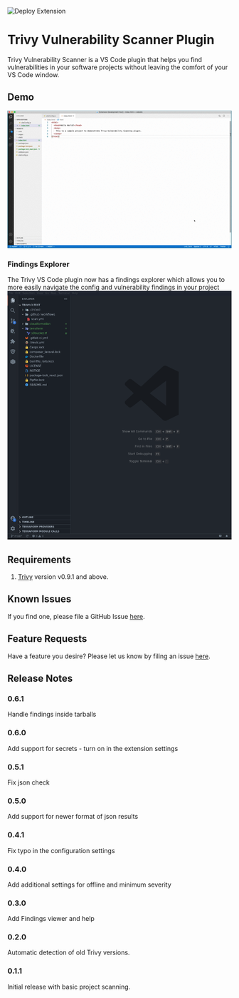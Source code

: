 ![Deploy Extension](https://github.com/aquasecurity/trivy-vscode-extension/workflows/Deploy%20Extension/badge.svg)

# Trivy Vulnerability Scanner Plugin

Trivy Vulnerability Scanner is a VS Code plugin that helps you find vulnerabilities in your software projects
without leaving the comfort of your VS Code window.

## Demo 

![Trivy Scan in Action](.github/images/trivy-scan.gif)

### Findings Explorer

The Trivy VS Code plugin now has a findings explorer which allows you to more easily navigate the config and vulnerability findings in your project
![Trivy Findings Explorer](.github/images/findings-explorer.gif)

## Requirements

1. [Trivy](https://github.com/aquasecurity/trivy#installation) version v0.9.1 and above.

## Known Issues

If you find one, please file a GitHub Issue [here](https://github.com/aquasecurity/trivy-vscode-extension/issues/new).

## Feature Requests

Have a feature you desire? Please let us know by filing an issue [here](https://github.com/aquasecurity/trivy-vscode-extension/issues/new).

## Release Notes

### 0.6.1
Handle findings inside tarballs

### 0.6.0
Add support for secrets - turn on in the extension settings

### 0.5.1
Fix json check

### 0.5.0

Add support for newer format of json results

### 0.4.1

Fix typo in the configuration settings

### 0.4.0

Add additional settings for offline and minimum severity

### 0.3.0

Add Findings viewer and help

### 0.2.0

Automatic detection of old Trivy versions.

### 0.1.1

Initial release with basic project scanning.

